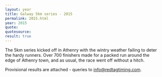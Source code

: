 ```yaml
---
layout: year
title: Galway 5km series - 2015
permalink: 2015.html
year: 2015
quote:
quotesource: 
result: true
---
```


The 5km series kicked off in Athenry with the wintry weather failing to deter the hardy runners. 
Over 700 finishers made for a packed run around the edge of Athenry town, and as usual, the race went off without a hitch. 

Provisional results are attached - queries to info@redtagtiming.com.

